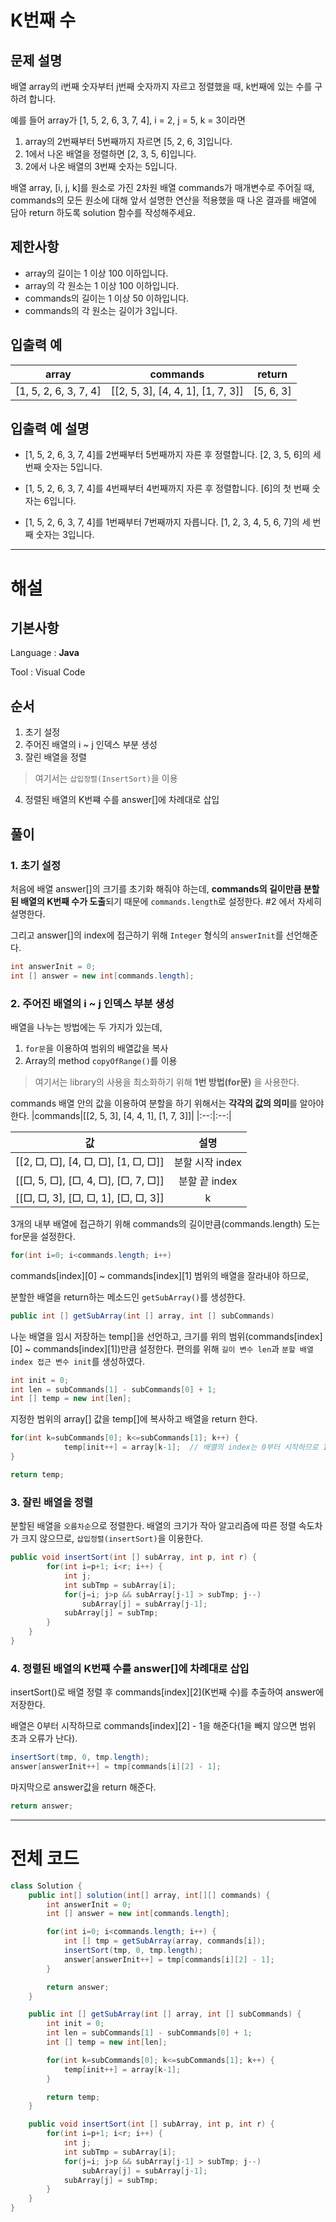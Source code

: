 # K번째 수
## 문제 설명
배열 array의 i번째 숫자부터 j번째 숫자까지 자르고 정렬했을 때, k번째에 있는 수를 구하려 합니다.

예를 들어 array가 [1, 5, 2, 6, 3, 7, 4], i = 2, j = 5, k = 3이라면

1. array의 2번째부터 5번째까지 자르면 [5, 2, 6, 3]입니다.
2. 1에서 나온 배열을 정렬하면 [2, 3, 5, 6]입니다.
3. 2에서 나온 배열의 3번째 숫자는 5입니다.

배열 array, [i, j, k]를 원소로 가진 2차원 배열 commands가 매개변수로 주어질 때, commands의 모든 원소에 대해 앞서 설명한 연산을 적용했을 때 나온 결과를 배열에 담아 return 하도록 solution 함수를 작성해주세요.

## 제한사항
* array의 길이는 1 이상 100 이하입니다.
* array의 각 원소는 1 이상 100 이하입니다.
* commands의 길이는 1 이상 50 이하입니다.
* commands의 각 원소는 길이가 3입니다.

## 입출력 예
|array|commands|return|
|:--:|:--:|:--:|
|[1, 5, 2, 6, 3, 7, 4]|	[[2, 5, 3], [4, 4, 1], [1, 7, 3]]|[5, 6, 3]|

## 입출력 예 설명
* [1, 5, 2, 6, 3, 7, 4]를 2번째부터 5번째까지 자른 후 정렬합니다. [2, 3, 5, 6]의 세 번째 숫자는 5입니다.

* [1, 5, 2, 6, 3, 7, 4]를 4번째부터 4번째까지 자른 후 정렬합니다. [6]의 첫 번째 숫자는 6입니다.

* [1, 5, 2, 6, 3, 7, 4]를 1번째부터 7번째까지 자릅니다. [1, 2, 3, 4, 5, 6, 7]의 세 번째 숫자는 3입니다.

---
# 해설
## 기본사항
Language : **Java**

Tool : Visual Code

## 순서
1. 초기 설정
2. 주어진 배열의 i ~ j 인덱스 부분 생성
3. 잘린 배열을 정렬
> 여기서는 `삽입정렬(InsertSort)`을 이용
4. 정렬된 배열의 K번쨰 수를 answer[]에 차례대로 삽입

## 풀이
### 1. 초기 설정
처음에 배열 answer[]의 크기를 초기화 해줘야 하는데, **commands의 길이만큼 분할된 배열의 K번째 수가 도출**되기 때문에 `commands.length`로 설정한다. #2 에서 자세히 설명한다.

그리고 answer[]의 index에 접근하기 위해 `Integer` 형식의 `answerInit`를 선언해준다.
```java
int answerInit = 0;
int [] answer = new int[commands.length];
```
### 2. 주어진 배열의 i ~ j 인덱스 부분 생성
배열을 나누는 방법에는 두 가지가 있는데,
1. `for문`을 이용하여 범위의 배열값을 복사
2. Array의 method `copyOfRange()`를 이용

> 여기서는 library의 사용을 최소화하기 위해 **1번 방법(for문)** 을 사용한다.

commands 배열 안의 값을 이용하여 분할을 하기 위해서는 **각각의 값의 의미**를 알아야 한다.
|commands|[[2, 5, 3], [4, 4, 1], [1, 7, 3]]|
|:--:|:--:|

|값|설명|
|:--:|:--:|
|[[2, □, □], [4, □, □], [1, □, □]]|분할 시작 index|
|[[□, 5, □], [□, 4, □], [□, 7, □]]|분할 끝 index|
|[[□, □, 3], [□, □, 1], [□, □, 3]]|k|

3개의 내부 배열에 접근하기 위해 commands의 길이만큼(commands.length) 도는 for문을 설정한다.
```java
for(int i=0; i<commands.length; i++)
```

commands[index][0] ~ commands[index][1] 범위의 배열을 잘라내야 하므로,

분할한 배열을 return하는 메소드인 `getSubArray()`를 생성한다.
```java
public int [] getSubArray(int [] array, int [] subCommands)
```

나눈 배열을 임시 저장하는 temp[]을 선언하고, 크기를 위의 범위(commands[index][0] ~ commands[index][1])만큼 설정한다. 편의를 위해 `길이 변수 len`과 `분할 배열 index 접근 변수 init`를 생성하였다.
```java
int init = 0;
int len = subCommands[1] - subCommands[0] + 1;
int [] temp = new int[len];
```

지정한 범위의 array[] 값을 temp[]에 복사하고 배열을 return 한다.
```java
for(int k=subCommands[0]; k<=subCommands[1]; k++) {
            temp[init++] = array[k-1];  // 배열의 index는 0부터 시작하므로 1을 빼줌
}

return temp;
```

### 3. 잘린 배열을 정렬
분할된 배열을 `오름차순`으로 정렬한다. 배열의 크기가 작아 알고리즘에 따른 정렬 속도차가 크지 않으므로, `삽입정렬(insertSort)`을 이용한다. 


```java
public void insertSort(int [] subArray, int p, int r) {
        for(int i=p+1; i<r; i++) {
            int j;
            int subTmp = subArray[i];
            for(j=i; j>p && subArray[j-1] > subTmp; j--)
                subArray[j] = subArray[j-1];
            subArray[j] = subTmp;
        }
    }
}
```

### 4. 정렬된 배열의 K번쨰 수를 answer[]에 차례대로 삽입
insertSort()로 배열 정렬 후 commands[index][2](K번째 수)를 추출하여 answer에 저장한다.

배열은 0부터 시작하므로 commands[index][2] - 1을 해준다(1을 빼지 않으면 범위 초과 오류가 난다).
```java
insertSort(tmp, 0, tmp.length);
answer[answerInit++] = tmp[commands[i][2] - 1];
```

마지막으로 answer값을 return 해준다.
```java
return answer;
```
---
# 전체 코드
```java
class Solution {
    public int[] solution(int[] array, int[][] commands) {
        int answerInit = 0;
        int [] answer = new int[commands.length];

        for(int i=0; i<commands.length; i++) {
            int [] tmp = getSubArray(array, commands[i]);
            insertSort(tmp, 0, tmp.length);
            answer[answerInit++] = tmp[commands[i][2] - 1];
        }

        return answer;
    }

    public int [] getSubArray(int [] array, int [] subCommands) {
        int init = 0;
        int len = subCommands[1] - subCommands[0] + 1;
        int [] temp = new int[len];

        for(int k=subCommands[0]; k<=subCommands[1]; k++) {
            temp[init++] = array[k-1];
        }

        return temp;
    }

    public void insertSort(int [] subArray, int p, int r) {
        for(int i=p+1; i<r; i++) {
            int j;
            int subTmp = subArray[i];
            for(j=i; j>p && subArray[j-1] > subTmp; j--)
                subArray[j] = subArray[j-1];
            subArray[j] = subTmp;
        }
    }
}
```